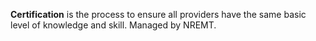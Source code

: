 **Certification** is the process to ensure all providers have the same basic level of knowledge and skill. Managed by NREMT.